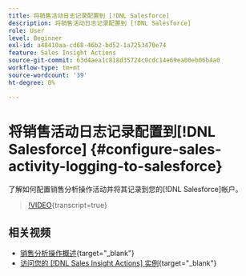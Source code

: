 ```yaml
---
title: 将销售活动日志记录配置到 [!DNL Salesforce]
description: 将销售活动日志记录配置到 [!DNL Salesforce]
role: User
level: Beginner
exl-id: a48410aa-cd68-46b2-bd52-1a7253470e74
feature: Sales Insight Actions
source-git-commit: 63d4aea1c818d35724c0cdc14e69ea00eb06b4a0
workflow-type: tm+mt
source-wordcount: '39'
ht-degree: 0%

---
```


# 将销售活动日志记录配置到[!DNL Salesforce] {#configure-sales-activity-logging-to-salesforce}

了解如何配置销售分析操作活动并将其记录到您的[!DNL Salesforce]帐户。

>[!VIDEO](https://video.tv.adobe.com/v/3449209/?quality=12&learn=on&captions=chi_hans){transcript=true}

## 相关视频

* [销售分析操作概述](/help/sales-insight-actions/sales-insight-actions-overview.md){target="_blank"}
* [访问您的 [!DNL Sales Insight Actions] 实例](/help/sales-insight-actions/accessing-your-sales-insight-actions-instance.md){target="_blank"}
